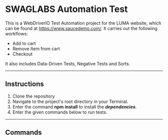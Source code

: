 # SWAGLABS Automation Test 

This is a WebDriverIO Test Automation project for the LUMA website, which can be found at https://www.saucedemo.com/. It carries out the following workflows:

* Add to cart 
* Remove Item from cart
* Checkout

It also includes Data-Driven Tests, Negative Tests and Sorts.

---

## Instructions

1. Clone the repository
2. Navigate to the project's root directory in your Terminal.
3. Enter the command **npm install** to install the ***dependencies***.
4. Enter the given commands below to run tests.

---

## Commands


